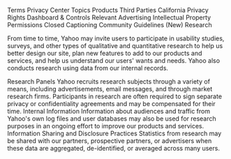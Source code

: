 Terms
Privacy Center
Topics
Products
Third Parties
California Privacy Rights
Dashboard & Controls
Relevant Advertising
Intellectual Property
Permissions
Closed Captioning
Community Guidelines (New)
Research

From time to time, Yahoo may invite users to participate in usability studies, surveys, and other types of qualitative and quantitative research to help us better design our site, plan new features to add to our products and services, and help us understand our users' wants and needs. Yahoo also conducts research using data from our internal records.

Research Panels
Yahoo recruits research subjects through a variety of means, including advertisements, email messages, and through market research firms.
Participants in research are often required to sign separate privacy or confidentiality agreements and may be compensated for their time.
Internal Information
Information about audiences and traffic from Yahoo's own log files and user databases may also be used for research purposes in an ongoing effort to improve our products and services.
Information Sharing and Disclosure Practices
Statistics from research may be shared with our partners, prospective partners, or advertisers when these data are aggregated, de-identified, or averaged across many users.